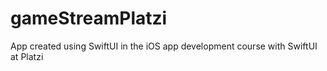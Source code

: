 # gameStreamPlatzi
App created using SwiftUI in the iOS app development course with SwiftUI at Platzi
